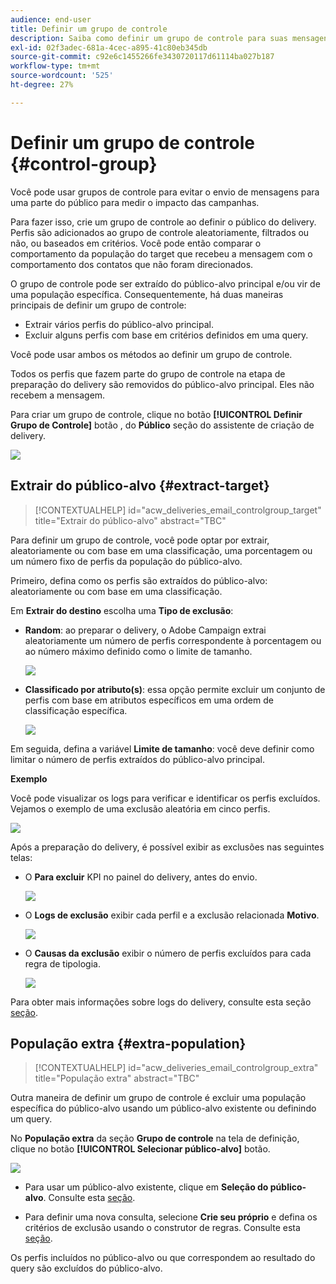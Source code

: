 ```yaml
---
audience: end-user
title: Definir um grupo de controle
description: Saiba como definir um grupo de controle para suas mensagens na interface do usuário da Web do Campaign
exl-id: 02f3adec-681a-4cec-a895-41c80eb345db
source-git-commit: c92e6c1455266fe3430720117d61114ba027b187
workflow-type: tm+mt
source-wordcount: '525'
ht-degree: 27%

---
```


# Definir um grupo de controle {#control-group}

Você pode usar grupos de controle para evitar o envio de mensagens para uma parte do público para medir o impacto das campanhas.

Para fazer isso, crie um grupo de controle ao definir o público do delivery. Perfis são adicionados ao grupo de controle aleatoriamente, filtrados ou não, ou baseados em critérios. Você pode então comparar o comportamento da população do target que recebeu a mensagem com o comportamento dos contatos que não foram direcionados.

O grupo de controle pode ser extraído do público-alvo principal e/ou vir de uma população específica. Consequentemente, há duas maneiras principais de definir um grupo de controle:

* Extrair vários perfis do público-alvo principal.
* Excluir alguns perfis com base em critérios definidos em uma query.

Você pode usar ambos os métodos ao definir um grupo de controle.

Todos os perfis que fazem parte do grupo de controle na etapa de preparação do delivery são removidos do público-alvo principal. Eles não recebem a mensagem.

Para criar um grupo de controle, clique no botão **[!UICONTROL Definir Grupo de Controle]** botão , do **Público** seção do assistente de criação de delivery.

![](assets/control-group1.png)

## Extrair do público-alvo {#extract-target}

>[!CONTEXTUALHELP]
>id="acw_deliveries_email_controlgroup_target"
>title="Extrair do público-alvo"
>abstract="TBC"

Para definir um grupo de controle, você pode optar por extrair, aleatoriamente ou com base em uma classificação, uma porcentagem ou um número fixo de perfis da população do público-alvo.

Primeiro, defina como os perfis são extraídos do público-alvo: aleatoriamente ou com base em uma classificação.

Em **Extrair do destino** escolha uma **Tipo de exclusão**:

* **Random**: ao preparar o delivery, o Adobe Campaign extrai aleatoriamente um número de perfis correspondente à porcentagem ou ao número máximo definido como o limite de tamanho.

   ![](assets/control-group.png)

* **Classificado por atributo(s)**: essa opção permite excluir um conjunto de perfis com base em atributos específicos em uma ordem de classificação específica.

   ![](assets/control-group2.png)

Em seguida, defina a variável **Limite de tamanho**: você deve definir como limitar o número de perfis extraídos do público-alvo principal.

**Exemplo**

Você pode visualizar os logs para verificar e identificar os perfis excluídos. Vejamos o exemplo de uma exclusão aleatória em cinco perfis.

![](assets/control-group4.png)

Após a preparação do delivery, é possível exibir as exclusões nas seguintes telas:

* O **Para excluir** KPI no painel do delivery, antes do envio.

   ![](assets/control-group5.png)

* O **Logs de exclusão** exibir cada perfil e a exclusão relacionada **Motivo**.

   ![](assets/control-group6.png)

* O **Causas da exclusão** exibir o número de perfis excluídos para cada regra de tipologia.

   ![](assets/control-group7.png)

Para obter mais informações sobre logs do delivery, consulte esta seção [seção](../monitor/delivery-logs.md).

## População extra {#extra-population}

>[!CONTEXTUALHELP]
>id="acw_deliveries_email_controlgroup_extra"
>title="População extra"
>abstract="TBC"

Outra maneira de definir um grupo de controle é excluir uma população específica do público-alvo usando um público-alvo existente ou definindo um query.

No **População extra** da seção **Grupo de controle** na tela de definição, clique no botão **[!UICONTROL Selecionar público-alvo]** botão.

![](assets/control-group3.png)

* Para usar um público-alvo existente, clique em **Seleção do público-alvo**. Consulte esta [seção](add-audience.md).

* Para definir uma nova consulta, selecione **Crie seu próprio** e defina os critérios de exclusão usando o construtor de regras. Consulte esta [seção](segment-builder.md).

Os perfis incluídos no público-alvo ou que correspondem ao resultado do query são excluídos do público-alvo.